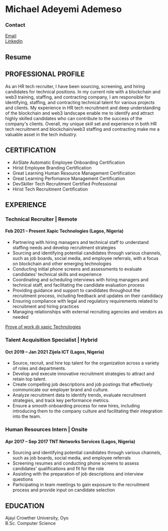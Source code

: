 # Michael Adeyemi Ademeso
### Contact
[Email](ademesomichael2@gmail.com)</br>
[Linkedin](https://www.linkedin.com/in/michael-ademeso/)
## Resume
## PROFESSIONAL PROFILE
As an HR tech recruiter, I have been sourcing, screening, and hiring candidates for technical positions. In my current role with a
blockchain and web3 training, staffing, and contracting company, I am responsible for identifying, staffing, and contracting
technical talent for various projects and clients. My experience in HR tech recruitment and deep understanding of the blockchain
and web3 landscape enable me to identify and attract highly skilled candidates who can contribute to the success of the company's
clients. Overall, my unique skill set and experience in both HR tech recruitment and blockchain/web3 staffing and contracting
make me a valuable asset in the tech industry.

## CERTIFICATION
- AirSlate Automatic Employee Onboarding Certification
- Hirist Employee Branding Certification
- Great Learning Human Resource Management Certification
- Great Learning Perfomance Management Certification
- DevSkiller Tech Recruitment Certified Professional
- Hirist Tech Recruitment Certification
  
## EXPERIENCE
### Technical Recruiter | Remote
#### Feb 2021 – Present Xapic Technologies (Lagos, Nigeria)
- Partnering with hiring managers and technical staff to understand staffing needs and develop recruitment strategies 
- Sourcing and identifying potential candidates through various channels, such as job boards, social media, and employee referrals,
with a focus on blockchain and other emerging technologies
- Conducting initial phone screens and assessments to evaluate candidates' technical skills and experience
- Coordinating and scheduling interviews with hiring managers and technical staff, and facilitating the candidate evaluation process
- Providing guidance and support to candidates throughout the recruitment process, including feedback and updates on their candidacy
- Ensuring compliance with legal and regulatory requirements related to recruitment and hiring practices
- Managing relationships with external recruiting agencies and vendors as needed
  
 [Prove of work @ xapic Technologies](/Daily_Sheet.csv.xlsx)

### Talent Acquisition Specialist | Hybrid
#### Oct 2019 – Jan 2021 Zijela ICT (Lagos, Nigeria)
- Source, recruit, and hire top talent for the organization across a variety of roles and departments.
- Develop and execute innovative recruitment strategies to attract and retain top talent.
- Create compelling job descriptions and job postings that effectively communicate our employer brand and culture.
- Analyze recruitment data to identify trends, evaluate recruitment strategies, and track key performance metrics.
- Ensure a smooth onboarding process for new hires, including introducing them to the company culture and facilitating their
  integration into the team.

### Human Resources Intern | Onsite
#### Apr 2017 – Sep 2017 TNT Networks Services (Lagos, Nigeria)
- Sourcing and identifying potential candidates through various channels, such as job boards, social media, and employee referrals
- Screening resumes and conducting phone screens to assess candidates' qualifications and fit for the role
- Assisting with the preparation of job descriptions and interview questions
- Participating in team meetings to gain exposure to the recruitment process and provide input on candidate selection

## EDUCATION
Ajayi Crowther University, Oyo </br>
B.Sc. Computer Science
